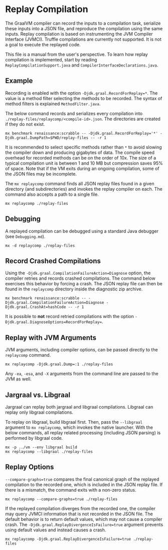 # Replay Compilation

The GraalVM compiler can record the inputs to a compilation task, serialize these inputs into a JSON file, and reproduce
the compilation using the same inputs. Replay compilation is based on instrumenting the JVM Compiler Interface (JVMCI).
Truffle compilations are currently not supported. It is not a goal to execute the replayed code.

This file is a manual from the user's perspective. To learn how replay compilation is implemented, start by reading
`ReplayCompilationSupport.java` and `CompilerInterfaceDeclarations.java`.

## Example

Recording is enabled with the option `-Djdk.graal.RecordForReplay=*`. The value is a method filter selecting the methods
to be recorded. The syntax of method filters is explained `MethodFilter.java`.

The below command records and serializes every compilation into `./replay-files/replaycomp/<compile-id>.json`.
The directories are created if they do not exist.

```shell
mx benchmark renaissance:scrabble -- -Djdk.graal.RecordForReplay='*' -Djdk.graal.DumpPath=$PWD/replay-files -- -r 1
```

It is recommended to select specific methods rather than `*` to avoid slowing the compiler down and producing gigabytes
of data. The compile speed overhead for recorded methods can be on the order of 10x. The size of a typical compilation
unit is between 1 and 10 MB but compression saves 95% of space. Note that if the VM exits during an ongoing compilation,
some of the JSON files may be incomplete.

The `mx replaycomp` command finds all JSON replay files found in a given directory (and subdirectories) and invokes
the replay compiler on each. The command also accepts a path to a single file.

```shell
mx replaycomp ./replay-files
```

## Debugging

A replayed compilation can be debugged using a standard Java debugger (see `Debugging.md`).

```shell
mx -d replaycomp ./replay-files
```

## Record Crashed Compilations

Using the `-Djdk.graal.CompilationFailureAction=Diagnose` option, the compiler retries and records crashed compilations.
The command below exercises this behavior by forcing a crash. The JSON replay file can then be found in the `replaycomp`
directory inside the diagnostic zip archive.

```shell
mx benchmark renaissance:scrabble -- -Djdk.graal.CompilationFailureAction=Diagnose -Djdk.graal.CrashAt=hashCode -- -r 1
```

It is possible to **not** record retried compilations with the option `-Djdk.graal.DiagnoseOptions=RecordForReplay=`.

## Replay with JVM Arguments

JVM arguments, including compiler options, can be passed directly to the `replaycomp` command.

```shell
mx replaycomp -Djdk.graal.Dump=:1 ./replay-files
```

Any `-ea`, `-esa`, and `-X` arguments from the command line are passed to the JVM as well.

## Jargraal vs. Libgraal

Jargraal can replay both jargraal and libgraal compilations. Libgraal can replay only libgraal compilations.

To replay on libgraal, build libgraal first. Then, pass the `--libgraal` argument to `mx replaycomp`, which invokes the
native launcher. With the below commands, all replay related processing (including JSON parsing) is performed by
libgraal code.

```shell
mx -p ../vm --env libgraal build
mx replaycomp --libgraal ./replay-files
```

## Replay Options

`--compare-graphs=true` compares the final canonical graph of the replayed compilation to the recorded one, which is
included in the JSON replay file. If there is a mismatch, the command exits with a non-zero status.

```shell
mx replaycomp --compare-graphs=true ./replay-files
```

If the replayed compilation diverges from the recorded one, the compiler may query JVMCI information that is not
recorded in the JSON file. The default behavior is to return default values, which may not cause a compiler crash.
The `-Djdk.graal.ReplayDivergenceIsFailure=true` argument prevents using default values and instead causes a crash.

```shell
mx replaycomp -Djdk.graal.ReplayDivergenceIsFailure=true ./replay-files
```
